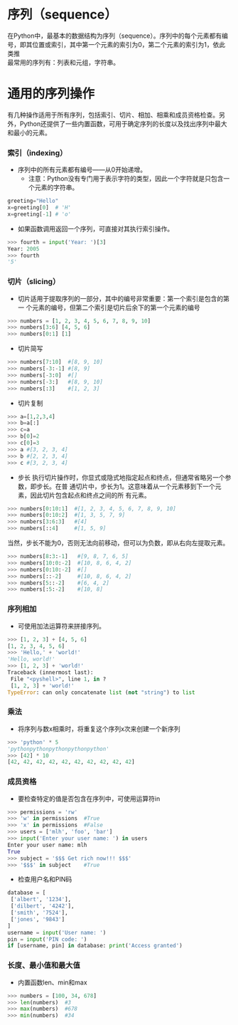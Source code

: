 # 序列（sequence）
在Python中，最基本的数据结构为序列（sequence）。序列中的每个元素都有编号，即其位置或索引，其中第一个元素的索引为0，第二个元素的索引为1，依此类推  
最常用的序列有：列表和元组，字符串。

# 通用的序列操作
有几种操作适用于所有序列，包括索引、切片、相加、相乘和成员资格检查。另外，Python还提供了一些内置函数，可用于确定序列的长度以及找出序列中最大和最小的元素。

### 索引（indexing）
* 序列中的所有元素都有编号——从0开始递增。  
  * 注意：Python没有专门用于表示字符的类型，因此一个字符就是只包含一个元素的字符串。
```python
greeting="Hello"
x=greeting[0]  # 'H'
x=greeting[-1] # 'o'
```

* 如果函数调用返回一个序列，可直接对其执行索引操作。
```py
>>> fourth = input('Year: ')[3]
Year: 2005
>>> fourth
'5' 
```

### 切片（slicing）
* 切片适用于提取序列的一部分，其中的编号非常重要：第一个索引是包含的第一
个元素的编号，但第二个索引是切片后余下的第一个元素的编号
```py
>>> numbers = [1, 2, 3, 4, 5, 6, 7, 8, 9, 10]
>>> numbers[3:6] [4, 5, 6]
>>> numbers[0:1] [1]
```

* 切片简写
```py
>>> numbers[7:10]  #[8, 9, 10]
>>> numbers[-3:-1] #[8, 9]
>>> numbers[-3:0]  #[] 
>>> numbers[-3:]   #[8, 9, 10]
>>> numbers[:3]    #[1, 2, 3]
```
* 切片复制
```py
>>> a=[1,2,3,4]
>>> b=a[:]
>>> c=a
>>> b[0]=2
>>> c[0]=3
>>> a #[3, 2, 3, 4]
>>> b #[2, 2, 3, 4]
>>> c #[3, 2, 3, 4]
```

* 步长
执行切片操作时，你显式或隐式地指定起点和终点，但通常省略另一个参数，即步长。在普
通切片中，步长为1。这意味着从一个元素移到下一个元素，因此切片包含起点和终点之间的所
有元素。   
```py
>>> numbers[0:10:1]  #[1, 2, 3, 4, 5, 6, 7, 8, 9, 10]
>>> numbers[0:10:2]  #[1, 3, 5, 7, 9]
>>> numbers[3:6:3]   #[4] 
>>> numbers[::4]     #[1, 5, 9]
```
当然，步长不能为0，否则无法向前移动，但可以为负数，即从右向左提取元素。  
```py
>>> numbers[8:3:-1]   #[9, 8, 7, 6, 5]
>>> numbers[10:0:-2]  #[10, 8, 6, 4, 2]
>>> numbers[0:10:-2]  #[]
>>> numbers[::-2]     #[10, 8, 6, 4, 2] 
>>> numbers[5::-2]    #[6, 4, 2]
>>> numbers[:5:-2]    #[10, 8]
```

### 序列相加  
* 可使用加法运算符来拼接序列。  
```py
>>> [1, 2, 3] + [4, 5, 6]
[1, 2, 3, 4, 5, 6]
>>> 'Hello,' + 'world!'
'Hello, world!'
>>> [1, 2, 3] + 'world!'
Traceback (innermost last):
 File "<pyshell>", line 1, in ?
 [1, 2, 3] + 'world!'
TypeError: can only concatenate list (not "string") to list
```

### 乘法
* 将序列与数x相乘时，将重复这个序列x次来创建一个新序列  
```py
>>> 'python' * 5
'pythonpythonpythonpythonpython'
>>> [42] * 10
[42, 42, 42, 42, 42, 42, 42, 42, 42, 42]
```

### 成员资格
* 要检查特定的值是否包含在序列中，可使用运算符in 
```py
>>> permissions = 'rw'
>>> 'w' in permissions  #True
>>> 'x' in permissions  #False
>>> users = ['mlh', 'foo', 'bar']
>>> input('Enter your user name: ') in users
Enter your user name: mlh
True
>>> subject = '$$$ Get rich now!!! $$$'
>>> '$$$' in subject    #True
```
*  检查用户名和PIN码
```py
database = [
 ['albert', '1234'],
 ['dilbert', '4242'],
 ['smith', '7524'],
 ['jones', '9843']
]
username = input('User name: ')
pin = input('PIN code: ')
if [username, pin] in database: print('Access granted')
```

### 长度、最小值和最大值
* 内置函数len、min和max  
```py
>>> numbers = [100, 34, 678]
>>> len(numbers)  #3
>>> max(numbers)  #678
>>> min(numbers)  #34
```